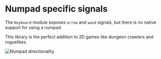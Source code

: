 # Numpad specific signals

The `Keyboard` module exposes `arrow` and `wasd` signals, but there is no native support for using a numpad.

This library is the perfect addition to 2D games like dungeon crawlers and roguelikes.

![Numpad directionality](http://i.imgur.com/K9qkW0j.jpg)